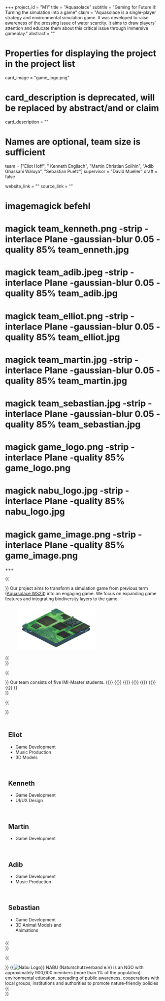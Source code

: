 +++
project_id = "M1"
title = "Aquasolace"
subtitle = "Gaming for Future II: Turning the simulation into a game"
claim = "Aquasolace is a single-player strategy and environmental simulation game. It was developed to raise awareness of the pressing issue of water scarcity. It aims to draw players' attention and educate them about this critical issue through immersive gameplay."
abstract = ""

# Properties for displaying the project in the project list
card_image = "game_logo.png"
# card_description is deprecated, will be replaced by abstract/and or claim
card_description = "" 

# Names are optional, team size is sufficient
team = ["Eliot Hoff", " Kenneth Englisch", "Martin Christian Solihin", "Adib Ghassani Waluya", "Sebastian Puetz"]
supervisor = "David Mueller"
draft = false

website_link = ""
source_link = ""

# imagemagick befehl
# magick team_kenneth.png -strip -interlace Plane -gaussian-blur 0.05 -quality 85% team_enneth.jpg
# magick team_adib.jpeg -strip -interlace Plane -gaussian-blur 0.05 -quality 85% team_adib.jpg
# magick team_elliot.png -strip -interlace Plane -gaussian-blur 0.05 -quality 85% team_elliot.jpg
# magick team_martin.jpg -strip -interlace Plane -gaussian-blur 0.05 -quality 85% team_martin.jpg
# magick team_sebastian.jpg -strip -interlace Plane -gaussian-blur 0.05 -quality 85% team_sebastian.jpg

# magick game_logo.png -strip -interlace Plane -quality 85% game_logo.png
# magick nabu_logo.jpg -strip -interlace Plane -quality 85% nabu_logo.jpg
# magick game_image.png -strip -interlace Plane -quality 85% game_image.png
+++

{{<section title="The Goal">}}
Our project aims to transform a simulation game from previous term ([Aquasolace WS23](/ws23/master/m4-gamingforthefuture/)) into an engaging game. We focus on expanding game features and integrating biodiversity layers to the game. 
<figure><img src="game_image.png" alt="Game Image" width="60%" height="60%"></figure>
{{</section>}}

{{<section title="The Team">}}
Our team consists of five IMI-Master students.
{{<gallery>}}
{{<team-member image="team_elliot.jpg" name="Eliot">}}
{{<team-member image="team_kenneth.jpg" name="Kenneth">}}
{{<team-member image="team_martin.jpg" name="Martin">}}
{{<team-member image="team_adib.jpg" name="Adib">}}
{{<team-member image="team_sebastian.jpg" name="Sebastian">}}
{{</gallery>}}
{{</section>}} 

{{<section title="The Responsibilities">}}
<div style="display: flex; flex-wrap: wrap;">
  <div style="flex: 1; min-width: 239px; max-width: 239px; margin: 10px;">
    <h2>Eliot</h2>
    <ul>
      <li>Game Development</li>
      <li>Music Production</li>
      <li>3D Models</li>
    </ul>
  </div>

  <div style="flex: 1; min-width: 239px; max-width: 239px; margin: 10px;">
    <h2>Kenneth</h2>
    <ul>
      <li>Game Development</li>
      <li>UI/UX Design</li>
    </ul>
  </div>

  <div style="flex: 1; min-width: 239px; max-width: 239px; margin: 10px;">
    <h2>Martin</h2>
    <ul>
      <li>Game Development</li>
    </ul>
  </div>

  <div style="flex: 1; min-width: 239px; max-width: 239px; margin: 10px;">
    <h2>Adib</h2>
    <ul>
      <li>Game Development</li>
      <li>Music Production</li>
    </ul>
  </div>

  <div style="flex: 1; min-width: 239px; max-width: 239px; margin: 10px;">
    <h2>Sebastian</h2>
    <ul>
      <li>Game Development</li>
      <li>3D Animal Models and Animations</li>
    </ul>
  </div>
</div>
{{</section>}} 

{{<section title="The Stakeholder">}}
{{<image src="nabu_logo.jpg" alt="Nabu Logo">}}
NABU (Naturschutzverband e.V) is an NGO with approximately 900,000 members (more than 1% of the population)
environmental education, spreading of public awareness, cooperations with local groups,
institutions and authorities to promote nature-friendly policies
{{</section>}}